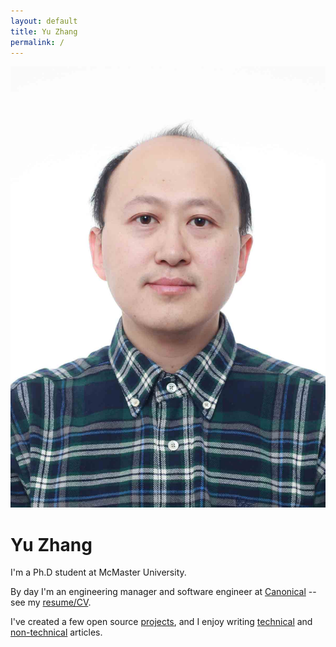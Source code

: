 ```yaml
---
layout: default
title: Yu Zhang
permalink: /
---
```


<img class="right" src="/images/me.jpg" alt="xxxx" title="xxxx" />


# Yu Zhang

I'm a Ph.D student at McMaster University.

By day I'm an engineering manager and software engineer at [Canonical](https://canonical.com/) -- see my [resume/CV](/cv/).

I've created a few open source [projects](/projects/), and I enjoy writing [technical](/writings/) and [non-technical](/writings/non-tech/) articles.

